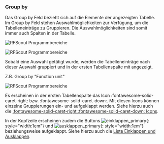 ### Group by
Das Group by Feld bezieht sich auf die Elemente der angezeigten Tabelle. Im Group by Feld stehen Auswahlmöglichkeiten zur Verfügung, um die Tabelleneinträge zu Gruppieren. Die Auswahlmöglichkeiten sind somit immer auch Spalten in der Tabelle.

![RFScout Programmbereiche](Bilder/RF_SCOUT_groupbyfeld.png)

![RFScout Programmbereiche](Bilder/RF_SCOUT_process_analysis_anzeigebreich_tabelle_1.png)

Sobald eine Auswahl getätigt wurde, werden die Tabelleneinträge nach dieser Auswahl gruppiert und in der ersten Tabellenspalte mit angezeigt.

Z.B. Group by "Function unit"

![RFScout Programmbereiche](Bilder/RF_SCOUT_process_analysis_anzeigebreich_tabelle_groupby_functionunit.png)

Es erscheinen in der ersten Tabellenspalte das Icon :fontawesome-solid-caret-right: bzw. :fontawesome-solid-caret-down:. Mit diesen Icons können einzelne Gruppierungen ein- und aufgeklappt werden. Siehe hierzu auch die [:fontawesome-solid-caret-right::fontawesome-solid-caret-down: Icons](/RFSCOUT/20.13.19/en/appendix/icon.html#caret-right-und-caret-down).

In der Kopfzeile erscheinen zudem die Buttons
![einklappen_primary](Bilder/einklappen_primary.fa02e0a4.svg){: style="width:1em"}
und
![ausklappen_primary](Bilder/ausklappen_primary.09cf35c7.svg){: style="width:1em"} beziehungsweise aufgeklappt.
Siehe hierzu auch die [Liste Einklappen und Ausklappen](/RFSCOUT/20.13.19/en/appendix/icon.html#liste-einklappen-und-ausklappen).